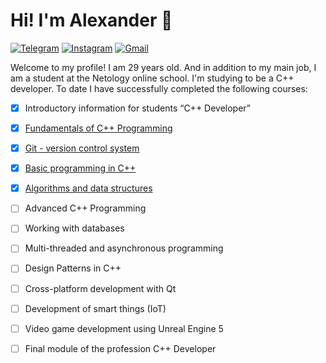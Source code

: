 # Hi! I'm Alexander 👋

[![Telegram](https://img.shields.io/badge/-telegram-red?color=blue&logo=telegram&logoColor=white)](https://t.me/Alexander_Eismont)
[![Instagram](https://img.shields.io/badge/Instagram-E4405F?&logo=instagram&logoColor=white)](https://www.instagram.com/mr_aleksandr_eismont)
[![Gmail](https://img.shields.io/badge/Gmail-D14836?&logo=gmail&logoColor=white)](mailto:alex.v.eismont@gmail.com)

Welcome to my profile! I am 29 years old. And in addition to my main job, I am a student at the Netology online school. I'm studying to be a C++ developer. To date I have successfully completed the following courses:
- [x] Introductory information for students “C++ Developer”
- [x] [Fundamentals of C++ Programming](https://github.com/Alexander-Eismont/CPP-Programming-Basics)
- [x] [Git - version control system](https://github.com/Alexander-Eismont/About-me)
- [x] [Basic programming in C++](https://github.com/Alexander-Eismont/Basic-programming-in-CPP)
- [x] [Algorithms and data structures](https://github.com/Alexander-Eismont/Algorithms-and-data-structures)
- [ ] Advanced C++ Programming
- [ ] Working with databases
- [ ] Multi-threaded and asynchronous programming
- [ ] Design Patterns in C++
- [ ] Cross-platform development with Qt
- [ ] Development of smart things (IoT)
- [ ] Video game development using Unreal Engine 5
- [ ] Final module of the profession C++ Developer

